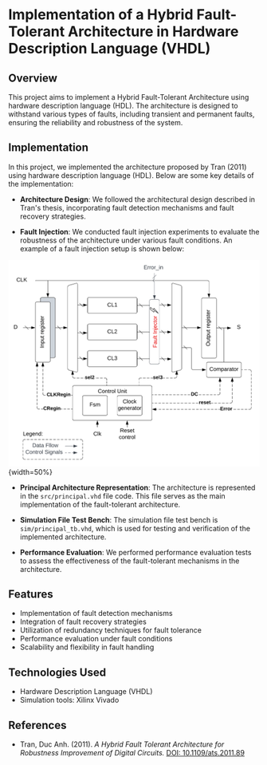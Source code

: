 # Implementation of a Hybrid Fault-Tolerant Architecture in Hardware Description Language (VHDL)

## Overview

This project aims to implement a Hybrid Fault-Tolerant Architecture using hardware description language (HDL). The architecture is designed to withstand various types of faults, including transient and permanent faults, ensuring the reliability and robustness of the system.

## Implementation

In this project, we implemented the architecture proposed by Tran (2011) using hardware description language (HDL). Below are some key details of the implementation:

- **Architecture Design**: We followed the architectural design described in Tran's thesis, incorporating fault detection mechanisms and fault recovery strategies.

- **Fault Injection**: We conducted fault injection experiments to evaluate the robustness of the architecture under various fault conditions. An example of a fault injection setup is shown below:

![Fault Injection Setup](Images/fault_injection_setup.png){width=50%}

- **Principal Architecture Representation**: The architecture is represented in the `src/principal.vhd` file code. This file serves as the main implementation of the fault-tolerant architecture.

- **Simulation File Test Bench**: The simulation file test bench is `sim/principal_tb.vhd`, which is used for testing and verification of the implemented architecture.

- **Performance Evaluation**: We performed performance evaluation tests to assess the effectiveness of the fault-tolerant mechanisms in the architecture.

## Features

- Implementation of fault detection mechanisms
- Integration of fault recovery strategies
- Utilization of redundancy techniques for fault tolerance
- Performance evaluation under fault conditions
- Scalability and flexibility in fault handling

## Technologies Used

- Hardware Description Language (VHDL)
- Simulation tools: Xilinx Vivado

## References

- Tran, Duc Anh. (2011). *A Hybrid Fault Tolerant Architecture for Robustness Improvement of Digital Circuits.* [DOI: 10.1109/ats.2011.89](https://doi.org/10.1109/ats.2011.89)
